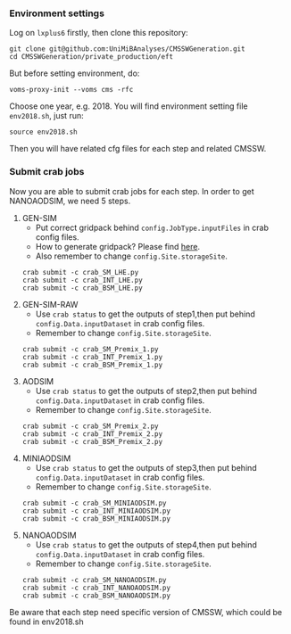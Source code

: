 ### Environment settings
Log on `lxplus6` firstly, then clone this repository:
~~~
git clone git@github.com:UniMiBAnalyses/CMSSWGeneration.git
cd CMSSWGeneration/private_production/eft
~~~
But before setting environment, do:
~~~
voms-proxy-init --voms cms -rfc
~~~
Choose one year, e.g. 2018. You will find environment setting file `env2018.sh`, just run:
~~~
source env2018.sh
~~~
Then you will have related cfg files for each step and related CMSSW.

### Submit crab jobs
Now you are able to submit crab jobs for each step. In order to get NANOAODSIM, we need 5 steps.

1. GEN-SIM
    - Put correct gridpack behind `config.JobType.inputFiles` in crab config files.
    - How to generate gridpack? Please find [here](https://twiki.cern.ch/twiki/bin/view/Main/Dim6VBSproduction).
    - Also remember to change `config.Site.storageSite`.
    ~~~
    crab submit -c crab_SM_LHE.py
    crab submit -c crab_INT_LHE.py
    crab submit -c crab_BSM_LHE.py
    ~~~
2. GEN-SIM-RAW
    - Use `crab status` to get the outputs of step1,then put behind `config.Data.inputDataset` in crab config files.
    - Remember to change `config.Site.storageSite`.
    ~~~
    crab submit -c crab_SM_Premix_1.py
    crab submit -c crab_INT_Premix_1.py
    crab submit -c crab_BSM_Premix_1.py
    ~~~
3. AODSIM
    - Use `crab status` to get the outputs of step2,then put behind `config.Data.inputDataset` in crab config files.
    - Remember to change `config.Site.storageSite`.
    ~~~
    crab submit -c crab_SM_Premix_2.py
    crab submit -c crab_INT_Premix_2.py
    crab submit -c crab_BSM_Premix_2.py
    ~~~
4. MINIAODSIM
    - Use `crab status` to get the outputs of step3,then put behind `config.Data.inputDataset` in crab config files.
    - Remember to change `config.Site.storageSite`.
    ~~~
    crab submit -c crab_SM_MINIAODSIM.py
    crab submit -c crab_INT_MINIAODSIM.py
    crab submit -c crab_BSM_MINIAODSIM.py
    ~~~
5. NANOAODSIM
    - Use `crab status` to get the outputs of step4,then put behind `config.Data.inputDataset` in crab config files.
    - Remember to change `config.Site.storageSite`.
    ~~~
    crab submit -c crab_SM_NANOAODSIM.py
    crab submit -c crab_INT_NANOAODSIM.py
    crab submit -c crab_BSM_NANOAODSIM.py
    ~~~
Be aware that each step need specific version of CMSSW, which could be found in env2018.sh 